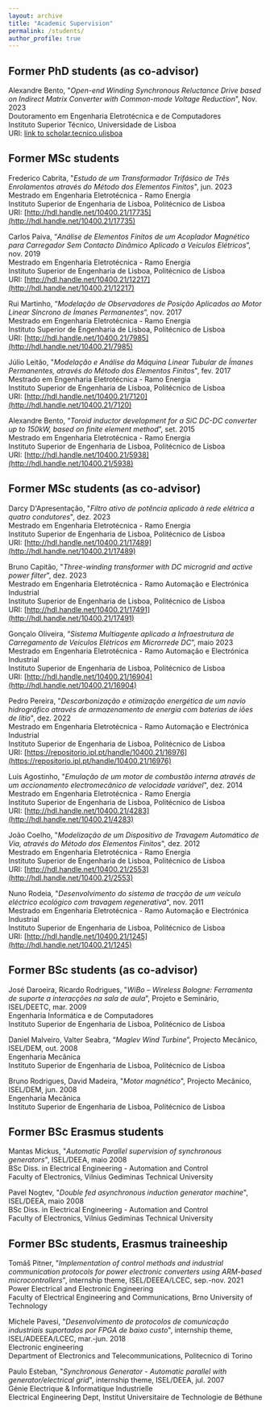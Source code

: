 ```yaml
---
layout: archive
title: "Academic Supervision"
permalink: /students/
author_profile: true
---
```



## Former PhD students (as co-advisor)
Alexandre Bento, "_Open-end Winding Synchronous Reluctance Drive based on Indirect Matrix Converter with Common-mode Voltage Reduction_", Nov. 2023\
Doutoramento em Engenharia Eletrotécnica e de Computadores\
Instituto Superior Técnico, Universidade de Lisboa\
URI: [link to scholar.tecnico.ulisboa](https://scholar.tecnico.ulisboa.pt/records/i35-SI8MF3iFsg4jrPyUm6_Zdr8uzAnq8kNh)


## Former MSc students 
Frederico Cabrita, "_Estudo de um Transformador Trifásico de Três Enrolamentos através do Método dos Elementos Finitos_", jun. 2023\
Mestrado em Engenharia Eletrotécnica - Ramo Energia\
Instituto Superior de Engenharia de Lisboa, Politécnico de Lisboa\
URI: [http://hdl.handle.net/10400.21/17735](http://hdl.handle.net/10400.21/17735)

Carlos Paiva, “_Análise de Elementos Finitos de um Acoplador Magnético para Carregador Sem Contacto Dinâmico Aplicado a Veículos Elétricos_”, nov. 2019\
Mestrado em Engenharia Eletrotécnica - Ramo Energia\
Instituto Superior de Engenharia de Lisboa, Politécnico de Lisboa\
URI: [http://hdl.handle.net/10400.21/12217](http://hdl.handle.net/10400.21/12217)

Rui Martinho, “_Modelação de Observadores de Posição Aplicados ao Motor Linear Síncrono de Ímanes Permanentes_”, nov. 2017\
Mestrado em Engenharia Eletrotécnica - Ramo Energia\
Instituto Superior de Engenharia de Lisboa, Politécnico de Lisboa\
URI: [http://hdl.handle.net/10400.21/7985](http://hdl.handle.net/10400.21/7985)

Júlio Leitão, "_Modelação e Análise da Máquina Linear Tubular de Ímanes Permanentes, através do Método dos Elementos Finitos_", fev. 2017\
Mestrado em Engenharia Eletrotécnica - Ramo Energia\
Instituto Superior de Engenharia de Lisboa, Politécnico de Lisboa\
URI: [http://hdl.handle.net/10400.21/7120](http://hdl.handle.net/10400.21/7120)

Alexandre Bento, “_Toroid inductor development for a SiC DC-DC converter up to 150kW, based on finite element method_”, set. 2015\
Mestrado em Engenharia Eletrotécnica - Ramo Energia\
Instituto Superior de Engenharia de Lisboa, Politécnico de Lisboa\
URI: [http://hdl.handle.net/10400.21/5938](http://hdl.handle.net/10400.21/5938)


## Former MSc students (as co-advisor)
Darcy D'Apresentação, "_Filtro ativo de potência aplicado à rede elétrica a quatro condutores_", dez. 2023\
Mestrado em Engenharia Eletrotécnica - Ramo Energia\
Instituto Superior de Engenharia de Lisboa, Politécnico de Lisboa\
URI: [http://hdl.handle.net/10400.21/17489](http://hdl.handle.net/10400.21/17489)

Bruno Capitão, "_Three-winding transformer with DC microgrid and active power filter_", dez. 2023\
Mestrado em Engenharia Eletrotécnica - Ramo Automação e Electrónica Industrial\
Instituto Superior de Engenharia de Lisboa, Politécnico de Lisboa\
URI: [http://hdl.handle.net/10400.21/17491](http://hdl.handle.net/10400.21/17491)

Gonçalo Oliveira, “_Sistema Multiagente aplicado a Infraestrutura de Carregamento de Veículos Elétricos em Microrrede DC_”, maio 2023\
Mestrado em Engenharia Eletrotécnica - Ramo Automação e Electrónica Industrial\
Instituto Superior de Engenharia de Lisboa, Politécnico de Lisboa\
URI: [http://hdl.handle.net/10400.21/16904](http://hdl.handle.net/10400.21/16904)

Pedro Pereira, "_Descarbonização e otimização energética de um navio hidrográfico através de armazenamento de energia com baterias de iões de lítio_", dez. 2022\
Mestrado em Engenharia Eletrotécnica - Ramo Automação e Electrónica Industrial\
Instituto Superior de Engenharia de Lisboa, Politécnico de Lisboa\
URI: [https://repositorio.ipl.pt/handle/10400.21/16976](https://repositorio.ipl.pt/handle/10400.21/16976)

Luís Agostinho, "_Emulação de um motor de combustão interna através de um accionamento electromecânico de velocidade variável_", dez. 2014\
Mestrado em Engenharia Eletrotécnica - Ramo Energia\
Instituto Superior de Engenharia de Lisboa, Politécnico de Lisboa\
URI: [http://hdl.handle.net/10400.21/4283](http://hdl.handle.net/10400.21/4283)

João Coelho, "_Modelização de um Dispositivo de Travagem Automático de Via, através do Método dos Elementos Finitos_", dez. 2012\
Mestrado em Engenharia Eletrotécnica - Ramo Energia\
Instituto Superior de Engenharia de Lisboa, Politécnico de Lisboa\
URI: [http://hdl.handle.net/10400.21/2553](http://hdl.handle.net/10400.21/2553)

Nuno Rodeia, "_Desenvolvimento do sistema de tracção de um veículo eléctrico ecológico com travagem regenerativa_", nov. 2011\
Mestrado em Engenharia Eletrotécnica - Ramo Automação e Electrónica Industrial\
Instituto Superior de Engenharia de Lisboa, Politécnico de Lisboa\
URI: [http://hdl.handle.net/10400.21/1245](http://hdl.handle.net/10400.21/1245)


## Former BSc students (as co-advisor)
José Daroeira, Ricardo Rodrigues, "_WiBo – Wireless Bologne: Ferramenta de suporte a interacções na sala de aula_", Projeto e Seminário, ISEL/DEETC, mar. 2009\
Engenharia Informática e de Computadores\
Instituto Superior de Engenharia de Lisboa, Politécnico de Lisboa

Daniel Malveiro, Valter Seabra, “_Maglev Wind Turbine_”, Projecto Mecânico, ISEL/DEM, out. 2008\
Engenharia Mecânica\
Instituto Superior de Engenharia de Lisboa, Politécnico de Lisboa

Bruno Rodrigues, David Madeira, "_Motor magnético_", Projecto Mecânico, ISEL/DEM, jun. 2008\
Engenharia Mecânica\
Instituto Superior de Engenharia de Lisboa, Politécnico de Lisboa


## Former BSc Erasmus students
Mantas Mickus, "_Automatic Parallel supervision of synchronous generators_", ISEL/DEEA, maio 2008\
BSc Diss. in Electrical Engineering - Automation and Control\
Faculty of Electronics, Vilnius Gediminas Technical University

Pavel Nogtev, "_Double fed asynchronous induction generator machine_", ISEL/DEEA, maio 2008\
BSc Diss. in Electrical Engineering - Automation and Control\
Faculty of Electronics, Vilnius Gediminas Technical University

## Former BSc students, Erasmus traineeship
Tomáš Pitner, "_Implementation of control methods and industrial communication protocols for power electronic converters using ARM-based microcontrollers_", internship theme, ISEL/DEEEA/LCEC, sep.-nov. 2021\
Power Electrical and Electronic Engineering\
Faculty of Electrical Engineering and Communications, Brno University of Technology

Michele Pavesi, "_Desenvolvimento de protocolos de comunicação industriais suportados por FPGA de baixo custo_", internship theme, ISEL/ADEEEA/LCEC, mar.-jun. 2018\
Electronic engineering\
Department of Electronics and Telecommunications, Politecnico di Torino

Paulo Esteban, "_Synchronous Generator - Automatic parallel with generator/electrical grid_", internship theme, ISEL/DEEA, jul. 2007\
Génie Electrique & Informatique Industrielle\
Electrical Engineering Dept, Institut Universitaire de Technologie de Béthune
